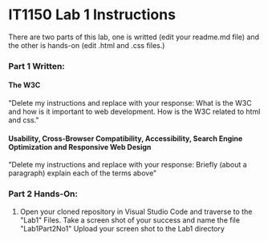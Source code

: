# IT1150 Lab 1 Instructions

There are two parts of this lab, one is writted (edit your readme.md file) and the other is hands-on (edit .html and .css files.) 

### Part 1 Written:

#### The W3C
"Delete my instructions and replace with your response: What is the W3C and how is it important to web development.  How is the W3C related to html and css."

#### Usability, Cross-Browser Compatibility, Accessibility, Search Engine Optimization and Responsive Web Design
"Delete my instructions and replace with your response: Briefly (about a paragraph) explain each of the terms above"

### Part 2 Hands-On:
1. Open your cloned repository in Visual Studio Code and traverse to the "Lab1" Files.  Take a screen shot of your success and name the file "Lab1Part2No1" Upload your screen shot to the Lab1 directory
